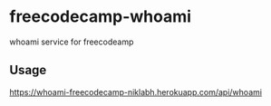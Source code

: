 # freecodecamp-whoami
whoami service for freecodeamp

## Usage

https://whoami-freecodecamp-niklabh.herokuapp.com/api/whoami
